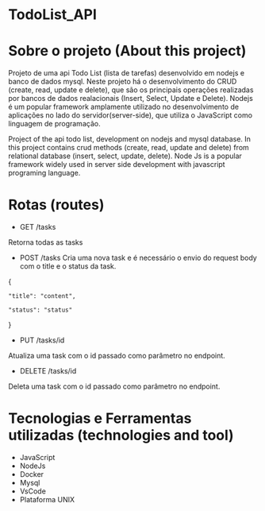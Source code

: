 # TodoList_API

# Sobre o projeto (About this project)

Projeto de uma api Todo List (lista de tarefas) desenvolvido em nodejs e banco de dados mysql.
Neste projeto há o desenvolvimento do CRUD (create, read, update e delete), que são
os principais operações realizadas por bancos de dados realacionais (Insert, Select, Update e Delete).
Nodejs é um popular framework amplamente utilizado no desenvolvimento de aplicações no lado do servidor(server-side),
que utiliza o JavaScript como linguagem de programação.

Project of the api todo list, development on nodejs and mysql database. 
In this project contains crud methods (create, read, update and delete) from relational database (insert, select, update, delete).
Node Js is a popular framework widely used in server side development with javascript programing language.

# Rotas (routes)

- GET /tasks

Retorna todas as tasks

- POST /tasks
Cria uma nova task e é necessário o envio do request body com o title e o status da task.


{
    
    "title": "content",
    
    "status": "status"
    
}

- PUT /tasks/id

Atualiza uma task com o id passado como parâmetro no endpoint.

- DELETE /tasks/id

Deleta uma task com o id passado como parâmetro no endpoint.

# Tecnologias e Ferramentas utilizadas (technologies and tool)

- JavaScript
- NodeJs
- Docker
- Mysql
- VsCode
- Plataforma UNIX

